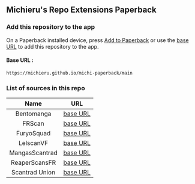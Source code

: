 ## Michieru's Repo Extensions Paperback

### Add this repository to the app

On a Paperback installed device, press [Add to Paperback](paperback://addRepo?displayName=Michieru%27s%20Extensions&url=https%3A%2F%2Fmichieru.github.io%2Fmichi-paperback%2Fmain) or use the [base URL](https://michieru.github.io/michi-paperback/main) to add this repository to the app.

#### Base URL :
```
https://michieru.github.io/michi-paperback/main
```

### List of sources in this repo

|       Name        |               URL               |
| :---------------: | :-----------------------------: |
| Bentomanga        | [base URL](https://bentomanga.com/)         |
| FRScan            | [base URL](https://fr-scan.com/)            |
| FuryoSquad        | [base URL](https://furyosquad.com/)         |
| LelscanVF         | [base URL](https://lelscanvf.cc/)           |
| MangasScantrad    | [base URL](https://manga-scantrad.net/)     |
| ReaperScansFR     | [base URL](https://reaperscans.fr/)         |
| Scantrad Union    | [base URL](https://scantrad-union.com/)     |
